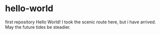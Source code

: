 # hello-world
first repository
 Hello World! I took the scenic route here, but i have arrived. May the future tides be steadier. 
